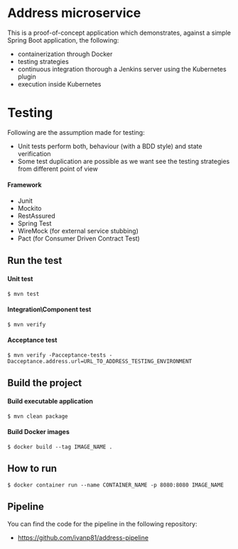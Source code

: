 # Address microservice

This is a proof-of-concept application which demonstrates, against a simple Spring Boot application, the following: 

- containerization through Docker
- testing strategies
- continuous integration thorough a Jenkins server using the Kubernetes plugin
- execution inside Kubernetes

# Testing

Following are the assumption made for testing:

- Unit tests perform both, behaviour (with a BDD style) and state verification
- Some test duplication are possible as we want see the testing strategies from different point of view

#### Framework

- Junit
- Mockito
- RestAssured
- Spring Test
- WireMock (for external service stubbing)
- Pact (for Consumer Driven Contract Test)

## Run the test

#### Unit test  
```
$ mvn test
```

#### Integration\Component test
```
$ mvn verify
```
#### Acceptance test
```
$ mvn verify -Pacceptance-tests -Dacceptance.address.url=URL_TO_ADDRESS_TESTING_ENVIRONMENT
```

## Build the project

#### Build executable application	
```
$ mvn clean package
```

#### Build Docker images
```
$ docker build --tag IMAGE_NAME .
```

## How to run
 
```
$ docker container run --name CONTAINER_NAME -p 8080:8080 IMAGE_NAME
```
## Pipeline
You can find the code for the pipeline in the following repository:

- https://github.com/ivanp81/address-pipeline